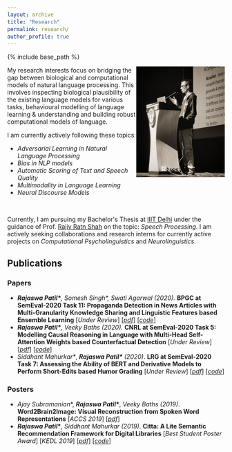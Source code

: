 ```yaml
---
layout: archive
title: "Research"
permalink: research/
author_profile: true
---
```


{% include base_path %}

<p padding="10px"><img align="right" src="../images/cte_talk.jpg" alt="research talk" style="zoom:25%;" /></p>My research interests focus on bridging the gap between biological and computational models of natural language processing. This involves inspecting biological plausibility of the existing language models for various tasks, behavioural modelling of language learning & understanding and building robust computational models of language.

I am currently actively following these topics:

* *Adversarial Learning in Natural Language Processing*
* *Bias in NLP models*
* *Automatic Scoring of Text and Speech Quality*
* *Multimodality in Language Learning*
* *Neural Discourse Models* 

&nbsp;
&nbsp;

Currently, I am pursuing my Bachelor's Thesis at [IIIT Delhi](https://www.iiitd.ac.in/) under the guidance of Prof. [Rajiv Ratn Shah](https://www.iiitd.ac.in/rajivratn) on the topic: *Speech Processing*. I am actively seeking collaborations and research interns for currently active projects on *Computational Psycholinguistics* and *Neurolinguistics*. 



## Publications

### Papers

* ***Rajaswa Patil\*****,* *Somesh Singh\*, Swati Agarwal (2020).*  **BPGC at SemEval-2020 Task 11: Propaganda Detection in News Articles with Multi-Granularity Knowledge Sharing and Linguistic Features based Ensemble Learning**  [*Under Review*] [[*pdf*](https://arxiv.org/pdf/2006.00593.pdf)] [[*code*](https://github.com/rajaswa/semeval2020-task11)]
* ***Rajaswa Patil\*****,* *Veeky Baths (2020).*  **CNRL at SemEval-2020 Task 5: Modelling Causal Reasoning in Language with Multi-Head Self-Attention Weights based Counterfactual Detection**  [*Under Review*] [[*pdf*](https://arxiv.org/pdf/2006.00609.pdf)] [[*code*](https://github.com/rajaswa/counterfactual-detection-semeval-2020)]
* *Siddhant Mahurkar\**, ***Rajaswa Patil\**** *(2020)*. **LRG at SemEval-2020 Task 7: Assessing the Ability of BERT and Derivative Models to Perform Short-Edits based Humor Grading**  [*Under Review*] [[*pdf*](https://arxiv.org/pdf/2006.00607.pdf)] [[*code*](https://github.com/rajaswa/bert-humor-semeval-2020)]



### Posters

* *Ajay Subramanian*\*, ***Rajaswa* *Patil*\***, *Veeky Baths (2019)*. **Word2Brain2Image: Visual Reconstruction from Spoken Word Representations**  [*ACCS 2019*] [[*pdf*](https://rajaswa.github.io/files/accs_poster.pdf)]
* ***Rajaswa* *Patil*\***, *Siddhant Mahurkar (2019)*. **Citta: A Lite Semantic Recommendation Framework for Digital Libraries**  [*Best Student Poster Award*] [*KEDL 2019*] [[*pdf*](https://rajaswa.github.io/files/kedl_poster.pdf)] [[*code*](https://github.com/rajaswa/BERT-For-Semantic-Recommendation)]
